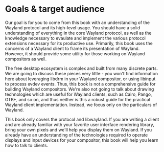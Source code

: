 # Goals & target audience

Our goal is for you to come from this book with an understanding of the Wayland
protocol and its high-level usage. You should have a solid understanding of
everything in the core Wayland protocol, as well as the knowledge necessary to
evaulate and implement the various protocol extensions necessary for its
productive use. Primarily, this book uses the concerns of a Wayland client to
frame its presentation of Wayland. However, it should provide some utility for
those working on Wayland compositors as well.

The free desktop ecosystem is complex and built from many discrete parts. We are
going to discuss these pieces very little - you won't find information here
about leveraging libdrm in your Wayland compositor, or using libinput to process
evdev events. Thus, this book is not a comprehensive guide for building Wayland
compositors. We're also not going to talk about drawing technologies which are
useful for Wayland clients, such as Cairo, Pango, GTK+, and so on, and thus
neither is this a robust guide for the practical Wayland client implementation.
Instead, we focus only on the particulars of Wayland.

This book only covers the protocol and libwayland. If you are writing a client
and are already familiar with your favorite user interface rendering library,
bring your own pixels and we'll help you display them on Wayland. If you already
have an understanding of the technologies required to operate displays and input
devices for your compositor, this book will help you learn how to talk to
clients.
